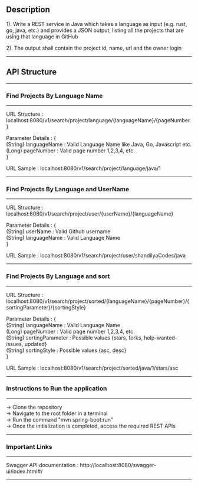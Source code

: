 ## **Description**

1). Write a REST service in Java which takes a language as input (e.g. rust, go, java, etc.) and provides a JSON output,
    listing all the projects that are using that language in GitHub
    
2). The output shall contain the project id, name, url and the owner login

---

## **API Structure**

---
### **Find Projects By Language Name**

---
URL Structure : localhost:8080/v1/search/project/language/{languageName}/{pageNumber}<br />

Parameter Details : {<br />
                        (String) languageName : Valid Language Name like Java, Go, Javascript etc.<br />
                        (Long) pageNumber : Valid page number 1,2,3,4, etc.<br />
                    }<br />

URL Sample : localhost:8080/v1/search/project/language/java/1<br />

---
### **Find Projects By Language and UserName**

---
URL Structure : localhost:8080/v1/search/project/user/{userName}/{languageName} <br />

Parameter Details : {<br />
                        (String) userName : Valid Github username <br />
                        (String) languageName : Valid Language Name<br />
                    }<br />

URL Sample : localhost:8080/v1/search/project/user/shandilyaCodes/java<br />

---
### **Find Projects By Language and sort**

---
URL Structure : localhost:8080/v1/search/project/sorted/{languageName}/{pageNumber}/{sortingParameter}/{sortingStyle}<br />

Parameter Details : {<br />
                        (String) languageName : Valid Language Name<br />
                        (Long) pageNumber : Valid page number 1,2,3,4, etc.<br />
                        (String) sortingParameter : Possible values {stars, forks, help-wanted-issues, updated}<br />
                        (String) sortingStyle : Possible values {asc, desc}<br />
                    }<br />
                    
URL Sample : localhost:8080/v1/search/project/sorted/java/1/stars/asc<br />

---
### **Instructions to Run the application**

---
-> Clone the repository<br />
-> Navigate to the root folder in a terminal<br />
-> Run the command "mvn spring-boot:run"<br />
-> Once the initialization is completed, access the required REST APIs <br />

---
### **Important Links**

---
Swagger API documentation : http://localhost:8080/swagger-ui/index.html#/<br />

---
